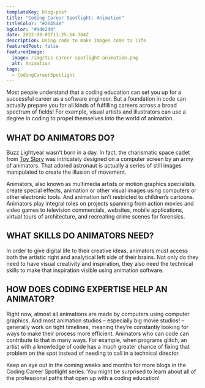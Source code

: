 ```yaml
---
templateKey: blog-post
title: "Coding Career Spotlight: Animation"
titleColor: "#264548"
bgColor: "#9de2dd"
date: 2022-08-01T11:25:14.304Z
description: Using code to make images come to life
featuredPost: false
featuredImage:
  image: /img/tcs-career-spotlight-animation.png
  alt: Animation
tags:
  - CodingCareerSpotlight
---
```

Most people understand that a coding education can set you up for a successful career as a software engineer. But a foundation in code can actually prepare you for all kinds of fulfilling careers across a broad spectrum of fields! For example, visual artists and illustrators can use a degree in coding to propel themselves into the world of animation. 

## WHAT DO ANIMATORS DO?

Buzz Lightyear wasn’t born in a day. In fact, the charismatic space cadet from [Toy Story](http://disney.go.com/toystory/) was intricately designed on a computer screen by an army of animators. That adored astronaut is actually a series of still images manipulated to create the illusion of movement.

Animators, also known as multimedia artists or motion graphics specialists, create special effects, animation or other visual images using computers or other electronic tools. And animation isn’t restricted to children’s cartoons. Animators play integral roles on projects spanning from action movies and video games to television commercials, websites, mobile applications, virtual tours of architecture, and recreating crime scenes for forensics.

## WHAT SKILLS DO ANIMATORS NEED?

In order to give digital life to their creative ideas, animators must access both the artistic right and analytical left side of their brains. Not only do they need to have visual creativity and inspiration, they also need the technical skills to make that inspiration visible using animation software.

## HOW DOES CODING EXPERTISE HELP AN ANIMATOR?

Right now, almost all animations are made by computers using computer graphics. And most animation studios – especially big movie studios! – generally work on tight timelines, meaning they’re constantly looking for ways to make their process more efficient. Animators who can code can contribute to that in many ways. For example, when programs glitch, an artist with a knowledge of code has a much greater chance of fixing that problem on the spot instead of needing to call in a technical director.

Keep an eye out in the coming weeks and months for more blogs in the Coding Career Spotlight series. You might be surprised to learn about all of the professional paths that open up with a coding education!
